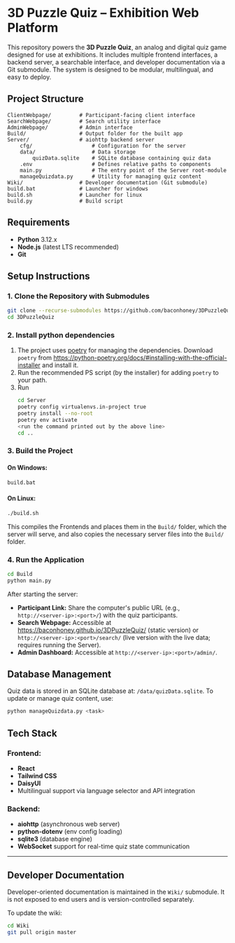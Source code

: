 # 3D Puzzle Quiz – Exhibition Web Platform
This repository powers the **3D Puzzle Quiz**, an analog and digital quiz game designed for use at exhibitions. It includes multiple frontend interfaces, a backend server, a searchable interface, and developer documentation via a Git submodule. The system is designed to be modular, multilingual, and easy to deploy.


## Project Structure
```
ClientWebpage/         # Participant-facing client interface
SearchWebpage/         # Search utility interface
AdminWebpage/          # Admin interface
Build/                 # Output folder for the built app
Server/                # aiohttp backend server
    cfg/                   # Configuration for the server
    data/                  # Data storage
        quizData.sqlite    # SQLite database containing quiz data
    .env                   # Defines relative paths to components
    main.py                # The entry point of the Server root-module
    manageQuizdata.py      # Utility for managing quiz content
Wiki/                  # Developer documentation (Git submodule)
build.bat              # Launcher for windows
build.sh               # Launcher for linux
build.py               # Build script
```

## Requirements

- **Python** 3.12.x
- **Node.js** (latest LTS recommended)
- **Git**

## Setup Instructions

### 1. Clone the Repository with Submodules

```bash
git clone --recurse-submodules https://github.com/baconhoney/3DPuzzleQuiz.git
cd 3DPuzzleQuiz
```

### 2. Install python dependencies

1. The project uses [poetry](https://python-poetry.org/) for managing the dependencies.
Download `poetry` from https://python-poetry.org/docs/#installing-with-the-official-installer and install it.
2. Run the recommended PS script (by the installer) for adding `poetry` to your path.
3. Run
    ```bash
    cd Server
    poetry config virtualenvs.in-project true
    poetry install --no-root
    poetry env activate
    <run the command printed out by the above line>
    cd ..
    ```

### 3. Build the Project

#### On Windows:

```cmd
build.bat
```

#### On Linux:

```bash
./build.sh
```

This compiles the Frontends and places them in the `Build/` folder, which the server will serve, and also copies the necessary server files into the `Build/` folder.

### 4. Run the Application

```bash
cd Build
python main.py
```

After starting the server:
* **Participant Link:** Share the computer's public URL (e.g., `http://<server-ip>:<port>/`) with the quiz participants.
* **Search Webpage:** Accessible at https://baconhoney.github.io/3DPuzzleQuiz/ (static version) or `http://<server-ip>:<port>/search/` (live version with the live data; requires running the Server).
* **Admin Dashboard:** Accessible at `http://<server-ip>:<port>/admin/`.

## Database Management
Quiz data is stored in an SQLite database at: `/data/quizData.sqlite`.
To update or manage quiz content, use:

```bash
python manageQuizdata.py <task>
```

## Tech Stack

### Frontend:

* **React**
* **Tailwind CSS**
* **DaisyUI**
* Multilingual support via language selector and API integration

### Backend:

* **aiohttp** (asynchronous web server)
* **python-dotenv** (env config loading)
* **sqlite3** (database engine)
* **WebSocket** support for real-time quiz state communication

---

## Developer Documentation

Developer-oriented documentation is maintained in the `Wiki/` submodule.
It is not exposed to end users and is version-controlled separately.

To update the wiki:

```bash
cd Wiki
git pull origin master
```
